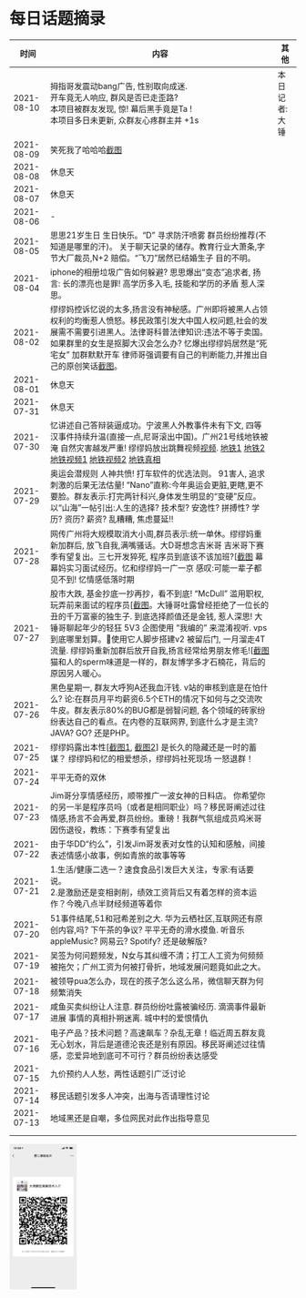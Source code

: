 # 每日话题摘录

| 时间       | 内容                                                         | 其他 |
| ---------- | ------------------------------------------------------------ | ---- |
| 2021-08-10 | 拇指哥发震动bang广告, 性别取向成迷. <br /> 开车竟无人响应, 群风是否已走歪路?  <br /> 本项目被群友发现, 惊! 幕后黑手竟是Ta ! <br /> 本项目多日未更新, 众群友心疼群主并 +1s  | 本日记者: 大锤 |
| 2021-08-09| 笑死我了哈哈哈[截图](./image/202108/IMG_3244.JPG) |
| 2021-08-08 | 休息天 | |
| 2021-08-07 | 休息天 | |
| 2021-08-06 | - | |
| 2021-08-05 | 思思21岁生日 生日快乐。“D” 寻求防汗喷雾 群员纷纷推荐(不知道是哪里的汗)。 关于聊天记录的储存。教育行业大萧条,字节大厂裁员,N+2 赔偿。“飞刀”居然已结婚生子 目的不明。 ||
| 2021-08-04 | iphone的相册垃圾广告如何躲避? 思思爆出“变态”追求者, 扬言: 长的漂亮也是罪! 高学历多入毛, 技能和学历的矛盾 惹人深思。 ||
| 2021-08-02 | 缪缪妈控诉忆说的太多,扬言没有神秘感。广州即将被黑人占领 权利的均衡惹人愤怒。移民政策引发大中国人权问题,社会的发展需不需要引进黑人。法律哥科普法律知识:违法不等于卖国。如果群里的女生是抠脚大汉会怎么办? 忆爆出缪缪妈居然是“死宅女” 加群默默开车 律师哥强调要有自己的判断能力,并推出自己的原创笑话[截图](./image/202108/IMG_3172.JPG)。 ||
| 2021-08-01 | 休息天 ||
| 2021-07-31 | 休息天 ||
| 2021-07-30 | 忆讲述自己答辩装逼成功。宁波黑人外教事件未有下文, 四等汉事件持续升温(直接一点,尼哥滚出中国)。广州21号线地铁被淹 自然灾害越发严重! 缪缪妈放出跳舞视频[视频](./image/202108/51848.MP4).  [地铁1](./image/202108/IMG_3143.JPG) [地铁2](./image/202108/IMG_3142.JPG) [地铁视频1](./image/202108/51616.MP4)  [地铁视频2](./image/202108/51637.MP4) [地铁真相](./image/202108/IMG_3145.JPG)| |
| 2021-07-29 | 奥运会潜规则 人神共愤! 打车软件的优选法则。 91害人, 追求刺激的后果无法估量! “Nano”直称:今年奥运会更脏,更瞎,更不要脸。群友表示:打完两针科兴,身体发生明显的“变硬”反应。以“山海”一帖引出:人生的选择? 技术型? 安逸性? 拼搏性? 学历? 资历? 薪资? 乱糟糟, 焦虑蔓延!! ||
| 2021-07-28 | 网传广州将大规模取消大小周,群员表示:统一单休。缪缪妈重新加群后, 放飞自我,满嘴骚话。大D哥想念吉米哥 吉米哥下赛季有望复出。三七开发猝死, 程序员到底该不该加班?[[截图](./image/202107/IMG_3111.jpg)  幕幕妈实习面试经历。忆和缪缪妈一广一京 感叹:可能一辈子都见不到! 忆情感低落时期 ||
| 2021-07-27 | 股市大跌, 基金抄底一抄再抄，看不到底! “McDull” 滥用职权,玩弄前来面试的程序员[[截图](./image/202107/IMG_3103.jpg)。大锤哥吐露曾经拒绝了一位长的丑的千万富豪的独生子. 到底选择颜值还是金钱, 惹人深思! 大锤哥聊起年少的轻狂 5V3 企图使用 “我编的” 来混淆视听. vps到底哪里划算。🐰使用它人脚步搭建v2 被留后门, 一月溜走4T流量. 缪缪妈重新加群后放开自我,扬言经常给男朋友修毛![[截图](./image/202107/IMG_3104.jpg) 猫和人的sperm味道是一样的，群友博学多才石楠花，背后的原因另人暖心。 |      |
| 2021-07-26 | 黑色星期一, 群友大呼狗A还我血汗钱. v站的审核到底是在怕什么? 论:在群员月平均薪资6.5个ETH的情况下如何与之交流吹牛皮。群友表示80%的BUG都是弱智问题, 各个领域的砖家纷纷表达自己的看点。在内卷的互联网界, 到底什么才是主流? JAVA? GO? 还是PHP。 |      |
| 2021-07-25 | 缪缪妈露出本性[[截图1](./image/202107/IMG_3073.jpg), [截图2](./image/202107/IMG_3074.jpg)] 是长久的隐藏还是一时的蓄谋？ 缪缪妈和忆的相爱想杀，缪缪妈社死现场 一怒退群！ |      |
| 2021-07-24 | 平平无奇的双休     |      |
| 2021-07-23 | Jim哥分享情感经历，顺带推广一波女神的日料店。 你希望你的另一半是程序员吗（或者是相同职业）吗？移民哥阐述过往情感,扬言不会再爱,群员纷纷。重磅！我群气氛组成员鸡米哥因伤退役，教练：下赛季有望复出 |      |
| 2021-07-22 | 由于华DD“约么”，引发Jim哥发表对女性的认知和感触，间接表述情感小故事，例如青旅的故事等等 |      |
| 2021-07-21 | 1.生活/健康二选一？速食食品引发巨大关注，专家:有话要说。<br />2.是激励还是变相剥削，绩效工资背后又有着怎样的资本运作？今晚八点半财经频道等着你 |      |
| 2021-07-20 | 51事件结尾,51和冠希差别之大. 华为云栖社区,互联网还有原创内容,吗? 下午茶的争议? 平平无奇的滑水摸鱼. 听音乐 appleMusic? 网易云? Spotify? 还是破解版? |      |
| 2021-07-19 | 吴签为何问题频发，N女与其纠缠不清；打工人工资为何频频被拖欠；广州工资为何被打骨折，地域发展问题竟如此之大。 |      |
| 2021-07-18 | 被领导pua怎么办，现在的孩子怎么这么吊，微信聊天群为何频繁消失 |      |
| 2021-07-17 | 咸鱼买卖纠纷让人注意. 群员纷纷吐露被骗经历. 滴滴事件最新进展 事情的真相扑朔迷离. 城中村的爱恨情仇 |      |
| 2021-07-16 | 电子产品？技术问题？高速飙车？杂乱无章！临近周五群友竟无心划水，背后是道德沦丧还是别有原因。移民哥阐述过往情感，恋爱异地到底可不可行？群员纷纷表达感受 |      |
| 2021-07-15 | 九价预约人人愁，两性话题引广泛讨论                           |      |
| 2021-07-14 | 移民话题引发多人冲突，出海与否请理性讨论                     |      |
| 2021-07-13 | 地域黑还是自嘲，多位网民对此作出指导意见                     |      |
|            |                                                              |      |
|            |                                                              |      |

 <img src="./image/gz.PNG" alt="聊天群" style="zoom: 25%;" />
